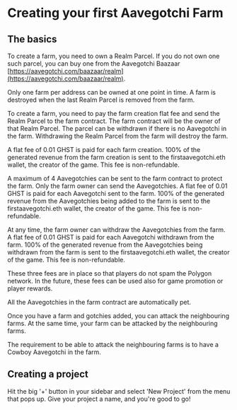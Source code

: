 # Creating your first Aavegotchi Farm

## The basics

To create a farm, you need to own a Realm Parcel. If you do not own one such parcel, you can buy one from the Aavegotchi Baazaar [https://aavegotchi.com/baazaar/realm](https://aavegotchi.com/baazaar/realm).

Only one farm per address can be owned at one point in time. A farm is destroyed when the last Realm Parcel is removed from the farm.

To create a farm, you need to pay the farm creation flat fee and send the Realm Parcel to the farm contract. The farm contract will be the owner of that Realm Parcel. The parcel can be withdrawn if there is no Aavegotchi in the farm. Withdrawing the Realm Parcel from the farm will destroy the farm.

A flat fee of 0.01 GHST is paid for each farm creation. 100% of the generated revenue from the farm creation is sent to the firstaavegotchi.eth wallet, the creator of the game. This fee is non-refundable.

A maximum of 4 Aavegotchies can be sent to the farm contract to protect the farm. Only the farm owner can send the Aavegotchies. A flat fee of 0.01 GHST is paid for each Aavegotchi sent to the farm. 100% of the generated revenue from the Aavegotchies being added to the farm is sent to the firstaavegotchi.eth wallet, the creator of the game. This fee is non-refundable.

At any time, the farm owner can withdraw the Aavegotchies from the farm. A flat fee of 0.01 GHST is paid for each Aavegotchi withdrawn from the farm. 100% of the generated revenue from the Aavegotchies being withdrawn from the farm is sent to the firstaavegotchi.eth wallet, the creator of the game. This fee is non-refundable.

These three fees are in place so that players do not spam the Polygon network. In the future, these fees can be used also for game promotion or player rewards.

All the Aavegotchies in the farm contract are automatically pet.

Once you have a farm and gotchies added, you can attack the neighbouring farms. At the same time, your farm can be attacked by the neighbouring farms.

The requirement to be able to attack the neighbouring farms is to have a Cowboy Aavegotchi in the farm.



## Creating a project

Hit the big '+' button in your sidebar and select 'New Project' from the menu that pops up. Give your project a name, and you're good to go!
